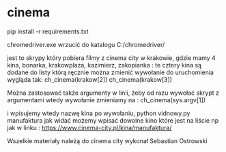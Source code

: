 # cinema
pip install -r requirements.txt

chromedriver.exe wrzucić do katalogu C:/chromedriver/

jest to skrypy który pobiera filmy z cinema city w krakowie, 
gdzie mamy 4 kina, bonarka, krakowplaza, kazimierz, zakopianka : te cztery kina są dodane do listy którą ręcznie można zmienić
wywołanie do uruchomienia wygląda tak:
ch_cinema(krakow[2])
ch_cinema(krakow[3])

Można zastosować także argumenty w linii, żeby od razu wywołać skrypt z argumentami
wtedy wywołanie zmieniamy na : 
ch_cinema(sys.argv[1])

i wpisujemy wtedy nazwę kina po wywołaniu, python vidnowy.py manufaktura
jak widać możemy wpisać dowolne kino które jest na liście np jak w linku : 
https://www.cinema-city.pl/kina/manufaktura/


Wszelkie materiały należą do cinema city
wykonał Sebastian Ostrowski
